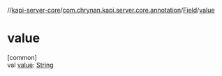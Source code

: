 //[kapi-server-core](../../../index.md)/[com.chrynan.kapi.server.core.annotation](../index.md)/[Field](index.md)/[value](value.md)

# value

[common]\
val [value](value.md): [String](https://kotlinlang.org/api/latest/jvm/stdlib/kotlin/-string/index.html)
